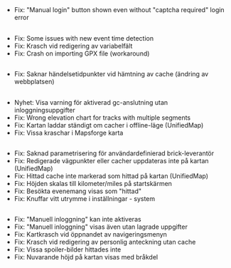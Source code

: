 ##
- Fix: "Manual login" button shown even without "captcha required" login error

##
- Fix: Some issues with new event time detection
- Fix: Krasch vid redigering av variabelfält
- Fix: Crash on importing GPX file (workaround)

##
- Fix: Saknar händelsetidpunkter vid hämtning av cache (ändring av webbplatsen)

##
- Nyhet: Visa varning för aktiverad gc-anslutning utan inloggningsuppgifter
- Fix: Wrong elevation chart for tracks with multiple segments
- Fix: Kartan laddar ständigt om cacher i offline-läge (UnifiedMap)
- Fix: Vissa kraschar i Mapsforge karta

##
- Fix: Saknad parametrisering för användardefinierad brick-leverantör
- Fix: Redigerade vägpunkter eller cacher uppdateras inte på kartan (UnifiedMap)
- Fix: Hittad cache inte markerad som hittad på kartan (UnifiedMap)
- Fix: Höjden skalas till kilometer/miles på startskärmen
- Fix: Besökta evenemang visas som "hittad"
- Fix: Knuffar vitt utrymme i inställningar - system

##
- Fix: "Manuell inloggning" kan inte aktiveras
- Fix: "Manuell inloggning" visas även utan lagrade uppgifter
- Fix: Kartkrasch vid öppnandet av navigeringsmenyn
- Fix: Krasch vid redigering av personlig anteckning utan cache
- Fix: Vissa spoiler-bilder hittades inte
- Fix: Nuvarande höjd på kartan visas med bråkdel

